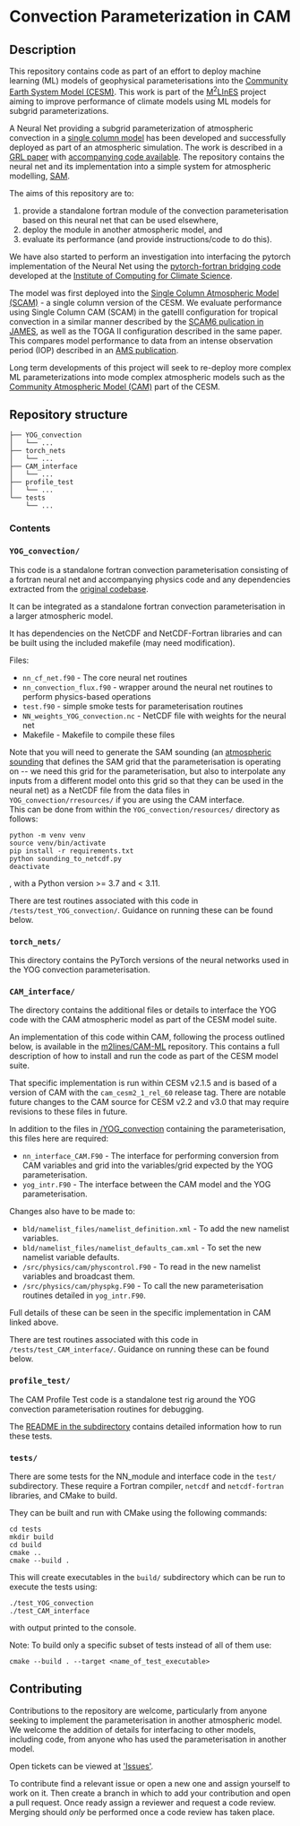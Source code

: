 # Convection Parameterization in CAM

## Description
This repository contains code as part of an effort to deploy machine learning (ML) models of geophysical parameterisations into the [Community Earth System Model (CESM)](https://www.cesm.ucar.edu/).
This work is part of the [M<sup>2</sup>LInES](https://m2lines.github.io/) project aiming to improve performance of climate models using ML models for subgrid parameterizations.

A Neural Net providing a subgrid parameterization of atmospheric convection in a [single column model](https://www.arm.gov/publications/proceedings/conf04/extended_abs/randall_da.pdf) has been developed and successfully deployed as part of an atmospheric simulation.
The work is described in a [GRL paper](https://agupubs.onlinelibrary.wiley.com/doi/10.1029/2020GL091363) with [accompanying code available](https://github.com/yaniyuval/Neural_nework_parameterization/tree/v.1.0.3). The repository contains the neural net and its implementation into a simple system for atmospheric modelling, [SAM](http://rossby.msrc.sunysb.edu/~marat/SAM.html).

The aims of this repository are to:
1. provide a standalone fortran module of the convection parameterisation based on this neural net that can be used elsewhere,
2. deploy the module in another atmospheric model, and
3. evaluate its performance (and provide instructions/code to do this).

We have also started to perform an investigation into interfacing the pytorch implementation of the Neural Net using the [pytorch-fortran bridging code](https://github.com/Cambridge-ICCS/fortran-pytorch-lib) developed at the [Institute of Computing for Climate Science](https://cambridge-iccs.github.io/).

The model was first deployed into the [Single Column Atmospheric Model (SCAM)](https://www.cesm.ucar.edu/models/simple/scam) - a single column version of the CESM.
We evaluate performance using Single Column CAM (SCAM) in the gateIII configuration for tropical convection in a similar manner described by the [SCAM6 pulication in JAMES](https://agupubs.onlinelibrary.wiley.com/doi/10.1029/2018MS001578), as well as the TOGA II configuration described in the same paper.
This compares model performance to data from an intense observation period (IOP) described in an [AMS publication](https://journals.ametsoc.org/view/journals/atsc/36/1/1520-0469_1979_036_0053_saposs_2_0_co_2.xml).

Long term developments of this project will seek to re-deploy more complex ML parameterizations into mode complex atmospheric models such as the [Community Atmospheric Model (CAM)](https://www.cesm.ucar.edu/models/cam) part of the CESM.

## Repository structure

```
├── YOG_convection
│   └── ...
├── torch_nets
│   └── ...
├── CAM_interface
│   └── ...
├── profile_test
│   └── ...
└── tests
    └── ...

```

### Contents

### `YOG_convection/`

This code is a standalone fortran convection parameterisation consisting of a fortran neural net and accompanying physics code and any dependencies extracted from the [original codebase](https://github.com/yaniyuval/Neural_nework_parameterization/tree/v.1.0.3).

It can be integrated as a standalone fortran convection parameterisation in a larger atmospheric model.

It has dependencies on the NetCDF and NetCDF-Fortran libraries and can be built using the included makefile (may need modification).

Files:

- `nn_cf_net.f90` - The core neural net routines
- `nn_convection_flux.f90` - wrapper around the neural net routines to perform physics-based operations
- `test.f90` - simple smoke tests for parameterisation routines
- `NN_weights_YOG_convection.nc` - NetCDF file with weights for the neural net
- Makefile - Makefile to compile these files

Note that you will need to generate the SAM sounding (an [atmospheric sounding](https://en.wikipedia.org/wiki/Atmospheric_sounding) that defines the SAM grid that the parameterisation is operating on --
we need this grid for the parameterisation, but also to interpolate any inputs from a different model onto this grid so that they can be used in the neural net) as a NetCDF file from the data files in `YOG_convection/rresources/` if you are using the CAM interface.\
This can be done from within the `YOG_convection/resources/` directory as follows:
```
python -m venv venv
source venv/bin/activate
pip install -r requirements.txt
python sounding_to_netcdf.py
deactivate

```
, with a Python version >= 3.7 and < 3.11.

There are test routines associated with this code in `/tests/test_YOG_convection/`.
Guidance on running these can be found below.


### ``torch_nets/``
This directory contains the PyTorch versions of the neural networks used in the YOG convection parameterisation.

### ``CAM_interface/``
The directory contains the additional files or details to interface the YOG code with the CAM atmospheric model as part of the CESM model suite.

An implementation of this code within CAM, following the process outlined below, is available in the [m2lines/CAM-ML](https://github.com/m2lines/CAM-ML/tree/CAM-ML) repository.
This contains a full description of how to install and run the code as part of the CESM model suite.

That specific implementation is run within CESM v2.1.5 and is based of a version of CAM with the `cam_cesm2_1_rel_60` release tag.
There are notable future changes to the CAM source for CESM v2.2 and v3.0 that may
require revisions to these files in future.

In addition to the files in [/YOG_convection](/YOG_convection) containing the parameterisation,
this files here are required:

- `nn_interface_CAM.F90` - The interface for performing conversion from CAM variables and grid into the variables/grid expected by the YOG parameterisation.
- `yog_intr.F90` - The interface between the CAM model and the YOG parameterisation.

Changes also have to be made to:

- `bld/namelist_files/namelist_definition.xml` - To add the new namelist variables.
- `bld/namelist_files/namelist_defaults_cam.xml` - To set the new namelist variable defaults.
- `/src/physics/cam/physcontrol.F90` - To read in the new namelist variables and broadcast them.
- `/src/physics/cam/physpkg.F90` - To call the new parameterisation routines detailed in `yog_intr.F90`.

Full details of these can be seen in the specific implementation in CAM linked above.

There are test routines associated with this code in `/tests/test_CAM_interface/`.
Guidance on running these can be found below.

### ``profile_test/``

The CAM Profile Test code is a standalone test rig around the YOG convection parameterisation routines for debugging.

The [README in the subdirectory](https://github.com/m2lines/convection-parameterization-in-CAM/blob/main/profile_test/README.md) contains detailed information how to run these tests.


### ``tests/``

There are some tests for the NN_module and interface code in the `test/`
subdirectory.
These require a Fortran compiler, `netcdf` and
`netcdf-fortran` libraries, and CMake to build.

They can be built and run with CMake using the following commands:
```
cd tests
mkdir build
cd build
cmake ..
cmake --build .
```
This will create executables in the `build/` subdirectory which can be
run to execute the tests using:
```
./test_YOG_convection
./test_CAM_interface
```
with output printed to the console.

Note: To build only a specific subset of tests instead of all of them use:
```
cmake --build . --target <name_of_test_executable>
```


## Contributing

Contributions to the repository are welcome, particularly from anyone seeking to implement the parameterisation in another atmospheric model.
We welcome the addition of details for interfacing to other models, including code, from anyone who has used the parameterisation in another model.

Open tickets can be viewed at ['Issues'](https://github.com/m2lines/convection-parameterization-in-CAM/issues).

To contribute find a relevant issue or open a new one and assign yourself to work on it.
Then create a branch in which to add your contribution and open a pull request.
Once ready assign a reviewer and request a code review.
Merging should _only_ be performed once a code review has taken place.
